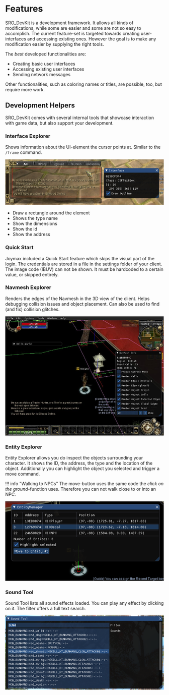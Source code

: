 # Features

SRO_DevKit is a development framework. It allows all kinds of modifications,
while some are easier and some are not so easy to accomplish. The current
feature-set is targeted towards creating user-interfaces and accessing
existing ones. However the goal is to make any modification easier by
supplying the right tools.

The *best* developed functionalities are:

* Creating basic user interfaces
* Accessing existing user interfaces
* Sending network messages

Other functionalities, such as coloring names or titles, are possible, too,
but require more work.


## Development Helpers

SRO_DevKit comes with several internal tools that showcase interaction with
game data, but also support your development.

### Interface Explorer

Shows information about the UI-element the
cursor points at. Similar to the `/frame` command. 

![interface tool](interface-tool.png)

* Draw a rectangle around the element
* Shows the type name
* Show the dimensions
* Show the id
* Show the address

### Quick Start

Joymax included a Quick Start feature which skips the visual part of the 
login. The credentials are stored in a file in the settings folder of your
client. The image code (IBUV) can not be shown. It must be hardcoded to a 
certain value, or skipped entirely.

### Navmesh Explorer

Renders the edges of the Navmesh in the 3D view of the client. Helps debugging
collision issues and object placement. Can also be used to find (and fix) collision 
glitches.

![Navmesh Explorer Screenshot](navmesh-full.jpg)

### Entity Explorer

Entity Explorer allows you do inspect the objects surrounding your character. It 
shows the ID, the address, the type and the location of the object. Additionally 
you can highlight the object you selected and trigger a move command.

!!! info "Walking to NPCs"
    The move-button uses the same code the *click on the ground*-function uses. 
    Therefore you can not walk close to or into an NPC.

![Entity Explorer Screenshot](entity-explorer.png)

### Sound Tool

Sound Tool lists all sound effects loaded. You can play any effect by 
clicking on it. The filter offers a full text search.

![Sound Tool Screenshot](sound-tool.png)
